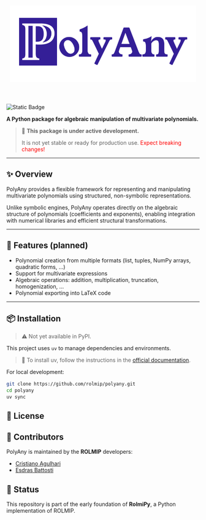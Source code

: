 <h1 align="center">
<img src="assets/polyany_logo.png" alt="PolyAny Logo" height="200">
</h1><br>

![Static Badge](https://img.shields.io/badge/status-pre--alpha-orange)

**A Python package for algebraic manipulation of multivariate polynomials.**

> 🚧 **This package is under active development.**  
> 
> It is not yet stable or ready for production use. <span style="color:red">Expect breaking changes!</span>

---

## ✨ Overview

PolyAny provides a flexible framework for representing and manipulating multivariate polynomials using structured, non-symbolic representations.

Unlike symbolic engines, PolyAny operates directly on the algebraic structure of polynomials (coefficients and exponents), enabling integration with numerical libraries and efficient structural transformations.

---

## 🔧 Features (planned)

- Polynomial creation from multiple formats (list, tuples, NumPy arrays, quadratic forms, ...)
- Support for multivariate expressions
- Algebraic operations: addition, multiplication, truncation, homogenization, ...
- Polynomial exporting into LaTeX code

---

## 📦 Installation

> ⚠️ Not yet available in PyPI.

This project uses `uv` to manage dependencies and environments.

> 🚀 To install uv, follow the instructions in the [official documentation](https://docs.astral.sh/uv/getting-started/installation/).

For local development:

```bash
git clone https://github.com/rolmip/polyany.git
cd polyany
uv sync
```

## 📄 License

## 👥 Contributors

PolyAny is maintained by the **ROLMIP** developers:

* [Cristiano Agulhari](mailto:agulhari@utfpr.edu.br)
* [Esdras Battosti](mailto:esdras.2019@alunos.utfpr.edu.br)

## 🧪 Status

This repository is part of the early foundation of **RolmiPy**, a Python implementation of ROLMIP.